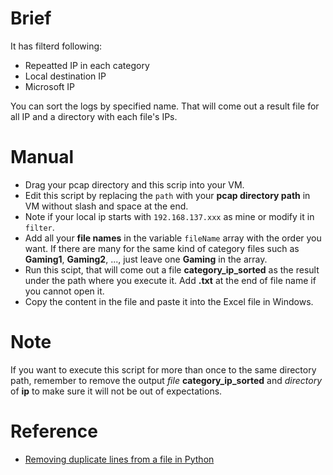 # Brief
It has filterd following:
* Repeatted IP in each category
* Local destination IP
* Microsoft IP

You can sort the logs by specified name.
That will come out a result file for all IP and a directory with each file's IPs.

# Manual
* Drag your pcap directory and this scrip into your VM. 
* Edit this script by replacing the `path` with your **pcap directory path** in VM without slash and space at the end.
* Note if your local ip starts with `192.168.137.xxx` as mine or modify it in `filter`.
* Add all your **file names** in the variable `fileName` array with the order you want. If there are many for the same kind of category files such as **Gaming1**, **Gaming2**, ..., just leave one **Gaming** in the array.
* Run this scipt, that will come out a file **category_ip_sorted** as the result under the path where you execute it. Add **.txt** at the end of file name if you cannot open it.
* Copy the content in the file and paste it into the Excel file in Windows.

# Note
If you want to execute this script for more than once to the same directory path, remember to remove the output *file* **category_ip_sorted** and *directory* of **ip** to make sure it will not be out of expectations.

# Reference
* [Removing duplicate lines from a file in Python](https://gist.github.com/dideler/4688053)
